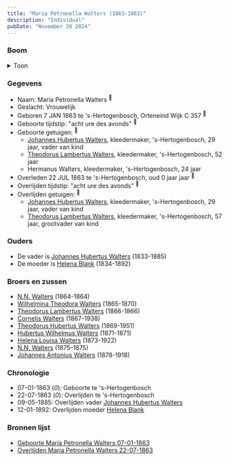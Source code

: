 ```yaml
---
title: "Maria Petronella Walters (1863-1863)"
description: "Individual"
pubDate: "November 20 2024"
---
```


### Boom
<details><summary>Toon</summary>

![test](https://www.plantuml.com/plantuml/svg/dPDDIyD048Rl-oi6FNWgf8dLffHYAwrLL4GKyLGcoTWisUoMdGrIfF_TgOqV82fuMsRctVUPcTqJ3kX3Knl5bROhz5X3XdcrzAwnnQappaFmQ5bIP8CgTK6GQvyRsfsfNeKrr5Hdv7aNua2UN5YlI7svDJV832yA02RE5-JlIfrNbfY7mngr7OqWKHkb3k3cpOhLJh5tuKgqKWVpHZn2m_20HYnu3v3XF8gYunHWVvhCUhE96BmyQJB51eQ33BFr8dCX61gCe1l3-FuCklqaWGFkpEKkjoIRESxBBoAk6cCMQ8j5xXrpviHQr2bSZHz5tEzz5s_UKUTao29C3DhgWwuV2TriCascoIzqILSCRhTqX_-WazuknjUYJkDVy8Q3PoeARPTRlxQVe_WDT2QWSG_sZLwMOKt6k6U1tQXsl9rEMw7QZZu3hL82srGQgNUtA_GQuOQ25qXZyDlQqWW-Ll_tW8xR3e_-ixrOvdD_-ODQ7jq9sK8-mIi0)
</details>

### Gegevens
- Naam: Maria Petronella Walters <sup><a href="../s00115/" style="text-decoration:none" title="Geboorte Maria Petronella Walters 07-01-1863">:link:</a></sup>
- Geslacht: Vrouwelijk
- Geboren 7 JAN 1863 te 's-Hertogenbosch, Orteneind Wijk C 357 <sup><a href="../s00115/" style="text-decoration:none" title="Geboorte Maria Petronella Walters 07-01-1863">:link:</a></sup>
- Geboorte tijdstip: "acht ure des avonds" <sup><a href="../s00115/" style="text-decoration:none" title="Geboorte Maria Petronella Walters 07-01-1863">:link:</a></sup>
- Geboorte getuigen: <sup><a href="../s00115/" style="text-decoration:none" title="Geboorte Maria Petronella Walters 07-01-1863">:link:</a></sup>
  - [Johannes Hubertus Walters](../i00079/), kleedermaker, \'s-Hertogenbosch, 29 jaar, vader van kind
  - [Theodorus Lambertus Walters](../i00088/), kleedermaker, \'s-Hertogenbosch, 52 jaar
  - Hermanus Walters, kleedermaker, \'s-Hertogenbosch, 24 jaar
- Overleden 22 JUL 1863 te 's-Hertogenbosch, oud 0 jaar jaar <sup><a href="../s00116/" style="text-decoration:none" title="Overlijden Maria Petronella Walters 22-07-1863">:link:</a></sup>
- Overlijden tijdstip: "acht ure des avonds" <sup><a href="../s00116/" style="text-decoration:none" title="Overlijden Maria Petronella Walters 22-07-1863">:link:</a></sup>
- Overlijden getuigen: <sup><a href="../s00116/" style="text-decoration:none" title="Overlijden Maria Petronella Walters 22-07-1863">:link:</a></sup>
  - [Johannes Hubertus Walters](../i00079/), kleedermaker, \'s-Hertogenbosch, 29 jaar, vader van kind
  - [Theodorus Lambertus Walters](../i00088/), kleedermaker, \'s-Hertogenbosch, 57 jaar, grootvader van kind

### Ouders
- De vader is [Johannes Hubertus Walters](../i00079/) (1833-1885)
- De moeder is [Helena Blank](../i00080/) (1834-1892)

### Broers en zussen
- [N.N. Walters](../i00091/) (1864-1864)
- [Wilhelmina Theodora Walters](../i00092/) (1865-1870)
- [Theodorus Lambertus Walters](../i00093/) (1866-1866)
- [Cornelis Walters](../i00094/) (1867-1938)
- [Theodorus Hubertus Walters](../i00075/) (1869-1951)
- [Hubertus Wilhelmus Walters](../i00095/) (1871-1871)
- [Helena Louisa Walters](../i00096/) (1873-1922)
- [N.N. Walters](../i00097/) (1875-1875)
- [Johannes Antonius Walters](../i00098/) (1878-1918)

### Chronologie
- 07-01-1863 (<i>0</i>): Geboorte te 's-Hertogenbosch
- 22-07-1863 (<i>0</i>): Overlijden te 's-Hertogenbosch
- 09-05-1885: Overlijden vader [Johannes Hubertus Walters](../i00079/)
- 12-01-1892: Overlijden moeder [Helena Blank](../i00080/)

### Bronnen lijst
- [Geboorte Maria Petronella Walters 07-01-1863](../s00115/)
- [Overlijden Maria Petronella Walters 22-07-1863](../s00116/)